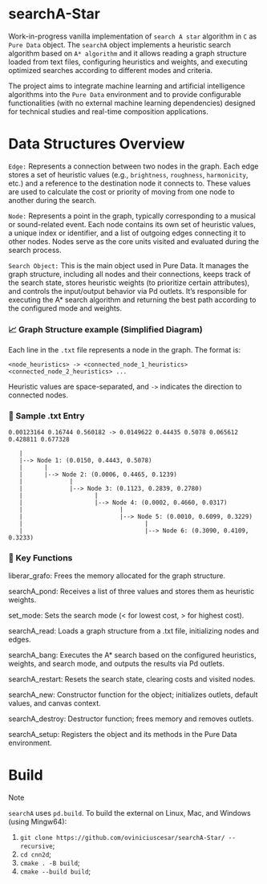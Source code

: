 # searchA-Star
Work-in-progress vanilla implementation of  ``search A star`` algorithm in `C` as ``Pure Data`` object.
The ``searchA`` object implements a heuristic search algorithm based on `A* algorithm` and it allows reading a graph structure loaded from text files, configuring heuristics and weights, and executing optimized searches according to different modes and criteria.

The project aims to integrate machine learning and artificial intelligence algorithms into the `Pure Data` environment and to provide configurable functionalities (with no external machine learning dependencies) designed for technical studies and real-time composition applications.



# Data Structures Overview
``Edge:``
Represents a connection between two nodes in the graph. Each edge stores a set of heuristic values (e.g., ``brightness``, ``roughness``, ``harmonicity``, etc.) and a reference to the destination node it connects to. These values are used to calculate the cost or priority of moving from one node to another during the search.

``Node:``
Represents a point in the graph, typically corresponding to a musical or sound-related event. Each node contains its own set of heuristic values, a unique index or identifier, and a list of outgoing edges connecting it to other nodes. Nodes serve as the core units visited and evaluated during the search process.

``Search Object:``
This is the main object used in Pure Data. It manages the graph structure, including all nodes and their connections, keeps track of the search state, stores heuristic weights (to prioritize certain attributes), and controls the input/output behavior via Pd outlets. It’s responsible for executing the A* search algorithm and returning the best path according to the configured mode and weights.

### 📈 Graph Structure example (Simplified Diagram) 

Each line in the ``.txt`` file represents a node in the graph. The format is:

``<node_heuristics> -> <connected_node_1_heuristics> <connected_node_2_heuristics> ...``

Heuristic values are space-separated, and ``->`` indicates the direction to connected nodes.

### 🔢 Sample .txt Entry
``0.00123164 0.16744 0.560182 -> 0.0149622 0.44435 0.5078 0.065612 0.428811 0.677328``


```Node 0: (0.0012, 0.1674, 0.5601)
   |
   |--> Node 1: (0.0150, 0.4443, 0.5078)
   |      |
   |      |--> Node 2: (0.0006, 0.4465, 0.1239)
   |             |
   |             |--> Node 3: (0.1123, 0.2839, 0.2780)
   |                    |
   |                    |--> Node 4: (0.0002, 0.4660, 0.0317)
   |                           |
   |                           |--> Node 5: (0.0010, 0.6099, 0.3229)
   |                                  |
   |                                  |--> Node 6: (0.3090, 0.4109, 0.3233)
```



### 🧠 Key Functions

liberar_grafo: Frees the memory allocated for the graph structure.

searchA_pond: Receives a list of three values and stores them as heuristic weights.

set_mode: Sets the search mode (< for lowest cost, > for highest cost).

searchA_read: Loads a graph structure from a .txt file, initializing nodes and edges.

searchA_bang: Executes the A* search based on the configured heuristics, weights, and search mode, and outputs the results via Pd outlets.

searchA_restart: Resets the search state, clearing costs and visited nodes.

searchA_new: Constructor function for the object; initializes outlets, default values, and canvas context.

searchA_destroy: Destructor function; frees memory and removes outlets.

searchA_setup: Registers the object and its methods in the Pure Data environment.


# Build
> [!NOTE]
`searchA` uses `pd.build`. To build the external on Linux, Mac, and Windows (using Mingw64):

1. `git clone https://github.com/oviniciuscesar/searchA-Star/ --recursive`;
2. `cd cnn2d`;
4. `cmake . -B build`;
5. `cmake --build build`;
